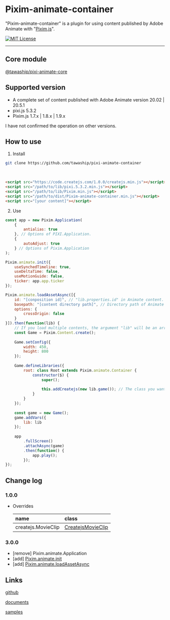 # Pixim-animate-container

"Pixim-animate-container" is a plugin for using content published by Adobe Animate with "[Pixim.js](https://github.com/tawaship/Pixim.js)".

[![MIT License](http://img.shields.io/badge/license-MIT-blue.svg?style=flat)](LICENSE)

---

## Core module
[@tawaship/pixi-animate-core](https://tawaship.github.io/pixi-animate-core/)

## Supported version

- A complete set of content published with Adobe Animate version 20.02 | 20.5.1
- pixi.js 5.3.2
- Pixim.js 1.7.x | 1.8.x | 1.9.x

I have not confirmed the operation on other versions.

## How to use

1. Install

```sh
git clone https://github.com/tawaship/pixi-animate-container
```

<br>

```html
<script src="https://code.createjs.com/1.0.0/createjs.min.js"></script>
<script src="/path/to/lib/pixi.5.3.2.min.js"></script>
<script src="/path/to/lib/Pixim.min.js"></script>
<script src="/path/to/dist/Pixim-animate-container.min.js"></script>
<script src="[your content]"></script>
```

2. Use

```javascript
const app = new Pixim.Application(
	{
		antialias: true
	}, // Options of PIXI.Application.
	{
		autoAdjust: true
	} // Options of Pixim.Application
);

Pixim.animate.init({
	useSynchedTimeline: true,
	useDeltaTime: false,
	useMotionGuide: false,
	ticker: app.app.ticker
});

Pixim.animate.loadAssetAsync([{
	id: "[conposition id]", // "lib.properties.id" in Animate content.
	basepath: "[content directory path]", // Directory path of Animate content.
	options: {
		crossOrigin: false
	}
}]).then(function(lib) {
	// If you load multiple contents, the argument "lib" will be an array and the "lib" of each content will be stored in order.
	const Game = Pixim.Content.create();
	
	Game.setConfig({
		width: 450,
		height: 800
	});
	
	Game.defineLibraries({
		root: class Root extends Pixim.animate.Container {
			constructor($) {
				super();
				
				this.addCreatejs(new lib.game()); // The class you want to use.
			}
		}
	});
	
	const game = new Game();
	game.addVars({
		lib: lib
	});
	
	app
		.fullScreen()
		.attachAsync(game)
		.then(function() {
			app.play();
		});
});
```

## Change log

### 1.0.0

- Overrides

	|name|class|
	|:--|:--|
	|createjs.MovieClip|[CreatejsMovieClip](https://tawaship.github.io/pixi-animate-container/docs/pixim/classes/createjsmovieclip.html)|

### 3.0.0

- [remove] Pixim.animate.Application
- [add] [Pixim.animate.init](https://tawaship.github.io/pixi-animate-container/docs/pixim/modules/pixim.animate.html#init)
- [add] [Pixim.animate.loadAssetAsync](https://tawaship.github.io/pixi-animate-container/docs/pixim/modules/pixim.animate.html#loadassetasync)

## Links

[github](https://github.com/tawaship/pixi-animate-container)

[documents](https://tawaship.github.io/pixi-animate-container/docs/)

[samples](https://tawaship.github.io/pixi-animate-container/samples/)
